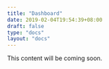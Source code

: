 ```yaml
---
title: "Dashboard"
date: 2019-02-04T19:54:39+08:00
draft: false
type: "docs"
layout: "docs"
---
```


This content will be coming soon.

